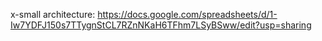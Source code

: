 x-small architecture: https://docs.google.com/spreadsheets/d/1-Iw7YDFJ150s7TTygnStCL7RZnNKaH6TFhm7LSyBSww/edit?usp=sharing

